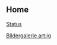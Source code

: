 ## Home

[Status](https://vaneulen.github.io/Status/)

[Bildergalerie art:ig](https://www.artig-muenchen.de/kunstler/manuel-knoedlseder/)
